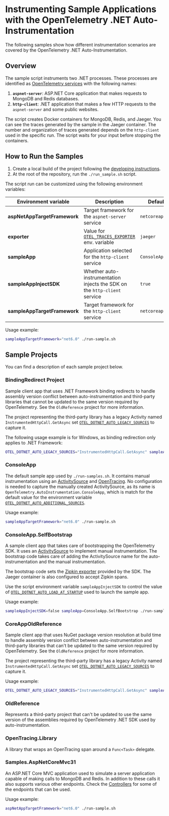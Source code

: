 # Instrumenting Sample Applications with the OpenTelemetry .NET Auto-Instrumentation

The following samples show how different instrumentation scenarios are covered by
the OpenTelemetry .NET Auto-Instrumentation.

## Overview

The sample script instruments two .NET processes. These processes are identified
as [OpenTelemetry services](https://github.com/open-telemetry/opentelemetry-specification/blob/d6bcc0cb072d8d6f6ced856f1f23c451648a3caa/specification/resource/semantic_conventions/README.md#service)
with the following names:

 1. **`aspnet-server`**: ASP.NET Core application that makes requests to MongoDB and Redis databases.
 2. **`http-client`**: .NET application that makes a few HTTP requests to the `aspnet-server` and some public websites.

The script creates Docker containers for MongoDB, Redis, and Jaeger.
You can see the traces generated by the sample in the Jaeger container.
The number and organization of traces generated depends on the `http-client`
used in the specific run. The script waits for your input before stopping the containers.

## How to Run the Samples

 1. Create a local build of the project following the [developing instructions](../docs/developing.md).
 2. At the root of the repository, run the `./run_sample.sh` script.

The script run can be customized using the following environment variables:

| Environment variable | Description | Default |
|-|-|-|
| **aspNetAppTargetFramework** | Target framework for the `aspnet-server` service | `netcoreapp3.1` |
| **exporter** | Value for [`OTEL_TRACES_EXPORTER`](../docs/config.md#exporters) env. variable | `jaeger` |
| **sampleApp** | Application selected for the `http-client` service | `ConsoleApp` |
| **sampleAppInjectSDK** | Whether auto-instrumentation injects the SDK on the `http-client` service | `true` |
| **sampleAppTargetFramework** | Target framework for the `http-client` service | `netcoreapp3.1` |

Usage example:

```bash
sampleAppTargetFramework="net6.0" ./run-sample.sh
```

## Sample Projects

You can find a description of each sample project below.

### BindingRedirect Project

Sample client app that uses .NET Framework binding redirects to handle assembly version conflict
between auto-instrumentation and third-party libraries that cannot be updated to the same version required by OpenTelemetry. See the `OldReference` project for more information.

The project representing the third-party library has a legacy Activity named `InstrumentedHttpCall.GetAsync`
set [`OTEL_DOTNET_AUTO_LEGACY_SOURCES`](../docs/config.md#customization) to capture it.

The following usage example is for Windows, as binding redirection only applies to .NET Framework:
```bash
OTEL_DOTNET_AUTO_LEGACY_SOURCES="InstrumentedHttpCall.GetAsync" sampleApp=BindingRedirect sampleAppTargetFramework=net472 ./run-sample.sh
```

### ConsoleApp

The default sample app used by `./run-samples.sh`. It contains manual instrumentation using an
[ActivitySource](https://github.com/open-telemetry/opentelemetry-dotnet/blob/main/src/OpenTelemetry/README.md#activity-source)
and [OpenTracing](https://github.com/open-telemetry/opentelemetry-dotnet/tree/main/src/OpenTelemetry.Shims.OpenTracing#readme).
No configuration is needed to capture the manually created ActivitySource, as its name is
`OpenTelemetry.AutoInstrumentation.ConsoleApp`, which is match for the default value for the environment variable
[`OTEL_DOTNET_AUTO_ADDITIONAL_SOURCES`](../docs/config.md#customization).

Usage example:
```bash
sampleAppTargetFramework="net6.0" ./run-sample.sh
```

### ConsoleApp.SelfBootstrap

A sample client app that takes care of bootstrapping the OpenTelemetry SDK. It uses an
[ActivitySource](https://github.com/open-telemetry/opentelemetry-dotnet/blob/main/src/OpenTelemetry/README.md#activity-source)
to implement manual instrumentation. The bootstrap code takes care of adding the ActivitySource name
for the auto-instrumentation and the manual instrumentation.

The bootstrap code sets the [Zipkin exporter](https://github.com/open-telemetry/opentelemetry-dotnet/blob/main/src/OpenTelemetry.Exporter.Zipkin/README.md)
provided by the SDK. The Jaeger container is also configured to accept Zipkin spans.

Use the script environment variable `sampleAppInjectSDK` to control the value of
[`OTEL_DOTNET_AUTO_LOAD_AT_STARTUP`](../docs/config.md#customization) used to launch
the sample app.

Usage example:
```bash
sampleAppInjectSDK=false sampleApp=ConsoleApp.SelfBootstrap ./run-sample.sh
```

### CoreAppOldReference

Sample client app that uses NuGet package version resolution at build time to handle assembly version conflict
between auto-instrumentation and third-party libraries that can't be updated to the same version required by OpenTelemetry. See the `OldReference` project for more information.

The project representing the third-party library has a legacy Activity named `InstrumentedHttpCall.GetAsync`
set [`OTEL_DOTNET_AUTO_LEGACY_SOURCES`](../docs/config.md#customization) to capture it.

Usage example:
```bash
OTEL_DOTNET_AUTO_LEGACY_SOURCES="InstrumentedHttpCall.GetAsync" sampleApp=CoreAppOldReference ./run-sample.sh
```

### OldReference

Represents a third-party project that can't be updated to use the same version of the assemblies
required by OpenTelemetry .NET SDK used by auto-instrumentation.

### OpenTracing.Library

A library that wraps an OpenTracing span around a `Func<Task>` delegate.

### Samples.AspNetCoreMvc31

An ASP.NET Core MVC application used to simulate a server application capable of making calls
to MongoDB and Redis. In addition to these calls it also supports various other endpoints. Check
the [Controllers](./Samples.AspNetCoreMvc31/Controllers/) for some of the endpoints that
can be used.

Usage example:
```bash
aspNetAppTargetFramework="net6.0" ./run-sample.sh
```
